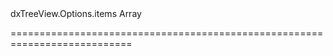 <!--id-->dxTreeView.Options.items<!--/id-->
<!--merge--><!--/merge-->
<!--type-->Array<dxTreeViewItem><!--/type-->
===========================================================================
